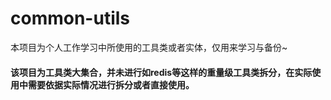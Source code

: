 # common-utils
本项目为个人工作学习中所使用的工具类或者实体，仅用来学习与备份~

#### 该项目为工具类大集合，并未进行如redis等这样的重量级工具类拆分，在实际使用中需要依据实际情况进行拆分或者直接使用。
